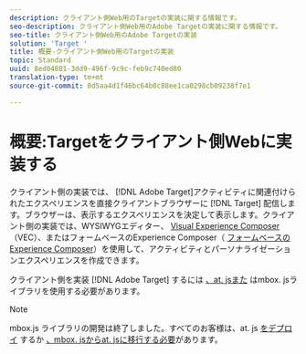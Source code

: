 ```yaml
---
description: クライアント側Web用のTargetの実装に関する情報です。
seo-description: クライアント側Web用のAdobe Targetの実装に関する情報です。
seo-title: クライアント側Web用のAdobe Targetの実装
solution: 'Target '
title: 概要-クライアント側Web用のTargetの実装
topic: Standard
uuid: 8ed04881-3dd9-496f-9c9c-feb9c740ed80
translation-type: tm+mt
source-git-commit: 0d5aa4d1f46bc64b0c88ee1ca0298cb09238f7e1

---
```



# 概要:Targetをクライアント側Webに実装する

クライアント側の実装では、 [!DNL Adobe Target]アクティビティに関連付けられたエクスペリエンスを直接クライアントブラウザーに [!DNL Target] 配信します。ブラウザーは、表示するエクスペリエンスを決定して表示します。クライアント側の実装では、WYSIWYGエディター、 [Visual Experience Composer](/help/c-experiences/c-visual-experience-composer/visual-experience-composer.md) （VEC）、またはフォームベースのExperience Composer（ [フォームベースのExperience Composer](/help/c-experiences/form-experience-composer.md)）を使用して、アクティビティとパーソナライゼーションエクスペリエンスを作成できます。

クライアント側を実装 [!DNL Adobe Target] するには [、at. jsまた](/help/c-implementing-target/c-implementing-target-for-client-side-web/c-how-atjs-works/how-atjs-works.md) はmbox. jsライブラリを使用する必要があります。

>[!NOTE]
>
>mbox.js ライブラリの開発は終了しました。すべてのお客様は、at. js [をデプロイ](/help/c-implementing-target/c-implementing-target-for-client-side-web/how-to-deployatjs/how-to-deployatjs.md) するか [、mbox. jsからat. jsに移行する必要](/help/c-implementing-target/c-implementing-target-for-client-side-web/t-mbox-download/c-target-atjs-implementation/target-migrate-atjs.md)があります。
